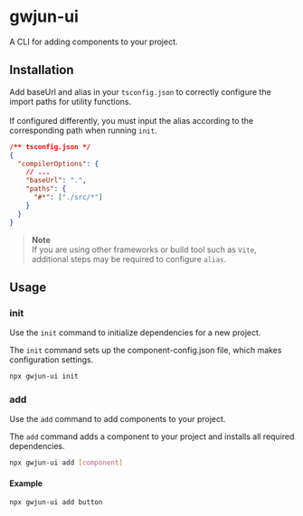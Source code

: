 # gwjun-ui

A CLI for adding components to your project.

## Installation

Add baseUrl and alias in your `tsconfig.json` to correctly configure the import paths for utility functions.
<br>
<br>
If configured differently, you must input the alias according to the corresponding path when running `init`.

```json
/** tsconfig.json */
{
  "compilerOptions": {
    // ...
    "baseUrl": ".",
    "paths": {
      "#*": ["./src/*"]
    }
  }
}
```

> **Note** <br>
> If you are using other frameworks or build tool such as `Vite`, additional steps may be required to configure `alias`.

## Usage

### init

Use the `init` command to initialize dependencies for a new project.

The `init` command sets up the component-config.json file, which makes configuration settings.

```bash
npx gwjun-ui init
```

### add

Use the `add` command to add components to your project.

The `add` command adds a component to your project and installs all required dependencies.

```bash
npx gwjun-ui add [component]
```

#### Example

```bash
npx gwjun-ui add button
```
